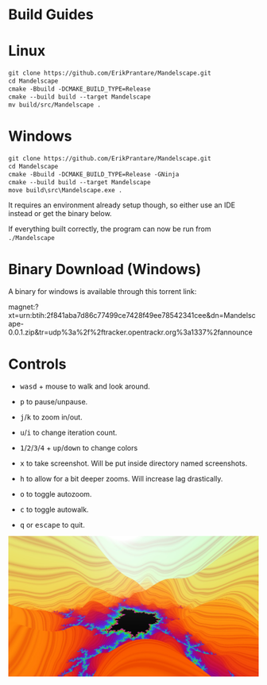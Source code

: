 # Build Guides
# Linux
```
git clone https://github.com/ErikPrantare/Mandelscape.git
cd Mandelscape
cmake -Bbuild -DCMAKE_BUILD_TYPE=Release
cmake --build build --target Mandelscape
mv build/src/Mandelscape .
```
# Windows
```
git clone https://github.com/ErikPrantare/Mandelscape.git
cd Mandelscape
cmake -Bbuild -DCMAKE_BUILD_TYPE=Release -GNinja
cmake --build build --target Mandelscape
move build\src\Mandelscape.exe .
```
It requires an environment already setup though, so either use an IDE instead
or get the binary below.

If everything built correctly, the program can now be run from `./Mandelscape`

# Binary Download (Windows)
A binary for windows is available through this torrent link:

magnet:?xt=urn:btih:2f841aba7d86c77499ce7428f49ee78542341cee&dn=Mandelscape-0.0.1.zip&tr=udp%3a%2f%2ftracker.opentrackr.org%3a1337%2fannounce

# Controls
- <kbd>w</kbd><kbd>a</kbd><kbd>s</kbd><kbd>d</kbd> + mouse to walk and look around.

- <kbd>p</kbd> to pause/unpause.

- <kbd>j</kbd>/<kbd>k</kbd> to zoom in/out.

- <kbd>u</kbd>/<kbd>i</kbd> to change iteration count.

- <kbd>1</kbd>/<kbd>2</kbd>/<kbd>3</kbd>/<kbd>4</kbd> + <kbd>up</kbd>/<kbd>down</kbd> to change colors

- <kbd>x</kbd> to take screenshot.
    Will be put inside directory named screenshots.

- <kbd>h</kbd> to allow for a bit deeper zooms. Will increase lag drastically.

- <kbd>o</kbd> to toggle autozoom.

- <kbd>c</kbd> to toggle autowalk.

- <kbd>q</kbd> or <kbd>escape</kbd> to quit.



![](preview.jpeg?raw=true "Title")
